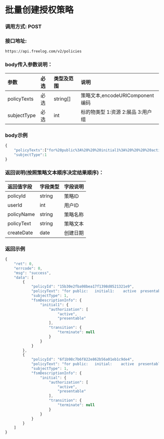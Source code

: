 # 批量创建授权策略

### 调用方式: POST

### 接口地址:

```
https://api.freelog.com/v2/policies
```

### body传入参数说明：

| 参数 | 必选 | 类型及范围 | 说明 |
| :--- | :--- | :--- | :--- |
| policyTexts | 必选 | string[] | 策略文本,encodeURIComponent编码 |
| subjectType | 必选 | int | 标的物类型 1:资源 2:展品 3:用户组 |

### body示例

```js
{
    "policyTexts":["for%20public%3A%20%20%20initial1%3A%20%20%20%20active%20%20presentable%20%20%20terminate%20%20", "for%20public%3A%20%20%20initial%3A%20%20%20%20active%20%20presentable%20%20%20terminate%20"],
    "subjectType":1
}


```

### 返回说明(按照策略文本顺序决定结果顺序)：

| 返回值字段 | 字段类型 | 字段说明 |
| :--- | :--- | :--- |
| policyId | string | 策略ID |
| userId | int | 用户ID |
| policyName | string | 策略名称 |
| policyText | string | 策略文本 |
| createDate | date | 创建日期 |

### 返回示例

```js
{
    "ret": 0,
    "errcode": 0,
    "msg": "success",
    "data": [
        {
            "policyId": "15b30e2fba98bea17f1398d0521321e9",
            "policyText": "for public:   initial1:    active  presentable   terminate  ",
            "subjectType": 1,
            "fsmDescriptionInfo": {
                "initial1": {
                    "authorization": [
                        "active",
                        "presentable"
                    ],
                    "transition": {
                        "terminate": null
                    }
                }
            }
        },
        {
            "policyId": "6f1b98c7b6f822e862b56a01eb1c9de4",
            "policyText": "for public:   initial:    active  presentable   terminate ",
            "subjectType": 1,
            "fsmDescriptionInfo": {
                "initial": {
                    "authorization": [
                        "active",
                        "presentable"
                    ],
                    "transition": {
                        "terminate": null
                    }
                }
            }
        }
    ]
}
```